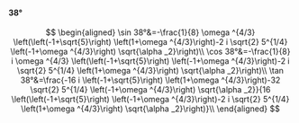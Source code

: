 #### 38°

$$
\begin{aligned}
\sin 38°&=-\frac{1}{8} \omega ^{4/3} \left(\left(-1+\sqrt{5}\right) \left(1+\omega ^{4/3}\right)-2 i \sqrt{2} 5^{1/4} \left(-1+\omega ^{4/3}\right) \sqrt{\alpha
_2}\right)\\
\cos 38°&=-\frac{1}{8} i \omega ^{4/3} \left(\left(-1+\sqrt{5}\right) \left(-1+\omega ^{4/3}\right)-2 i \sqrt{2} 5^{1/4} \left(1+\omega ^{4/3}\right) \sqrt{\alpha
_2}\right)\\
\tan 38°&=\frac{-16 i \left(-1+\sqrt{5}\right) \left(1+\omega ^{4/3}\right)-32 \sqrt{2} 5^{1/4} \left(-1+\omega ^{4/3}\right) \sqrt{\alpha _2}}{16 \left(\left(-1+\sqrt{5}\right)
\left(-1+\omega ^{4/3}\right)-2 i \sqrt{2} 5^{1/4} \left(1+\omega ^{4/3}\right) \sqrt{\alpha _2}\right)}\\
\end{aligned}
$$

